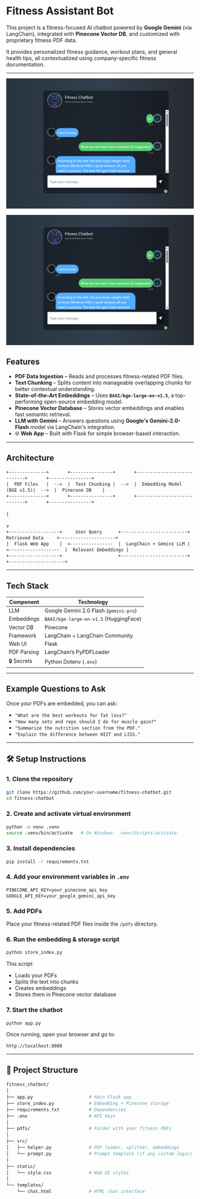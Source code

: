 #  Fitness Assistant Bot

This project is a fitness-focused AI chatbot powered by **Google Gemini** (via LangChain), integrated with **Pinecone Vector DB**, and customized with proprietary fitness PDF data.

It provides personalized fitness guidance, workout plans, and general health tips, all contextualized using company-specific fitness documentation.

---

![Template oF Chat](images/img1.png)

![Working Image](images/img1.png)

##  Features

- **PDF Data Ingestion** – Reads and processes fitness-related PDF files.
- **Text Chunking** – Splits content into manageable overlapping chunks for better contextual understanding.
- **State-of-the-Art Embeddings** – Uses **`BAAI/bge-large-en-v1.5`**, a top-performing open-source embedding model.
- **Pinecone Vector Database** – Stores vector embeddings and enables fast semantic retrieval.
- **LLM with Gemini** – Answers questions using **Google's Gemini-2.0-Flash** model via LangChain's integration.
- 🌐 **Web App** – Built with Flask for simple browser-based interaction.

---

##  Architecture

```plaintext
+--------------+       +----------------+       +----------------------------+       +----------------+
|  PDF Files   |  -->  |  Text Chunking |  -->  |  Embedding Model (BGE v1.5)|  -->  |  Pinecone DB    |
+--------------+       +----------------+       +----------------------------+       +----------------+
                                                                                              |
                                                                                              v
+-------------------+     User Query      +-------------------------+     Retrieved Data     +---------------------+
|  Flask Web App    |  <----------------  |  LangChain + Gemini LLM |  <-------------------  |  Relevant Embeddings |
+-------------------+                     +-------------------------+                        +---------------------+
```

---

##  Tech Stack

| Component        | Technology                                   |
|------------------|-----------------------------------------------|
|  LLM           | Google Gemini 2.0 Flash (`gemini-pro`)        |
|  Embeddings    | `BAAI/bge-large-en-v1.5` (HuggingFace)        |
|  Vector DB     | Pinecone                                      |
|  Framework     | LangChain + LangChain Community               |
|  Web UI        | Flask                                         |
|  PDF Parsing   | LangChain’s PyPDFLoader                       |
| 🔒 Secrets       | Python Dotenv (`.env`)                        |

---

##  Example Questions to Ask

Once your PDFs are embedded, you can ask:

- `"What are the best workouts for fat loss?"`
- `"How many sets and reps should I do for muscle gain?"`
- `"Summarize the nutrition section from the PDF."`
- `"Explain the difference between HIIT and LISS."`

---

## 🛠️ Setup Instructions

### 1.  Clone the repository

```bash
git clone https://github.com/your-username/fitness-chatbot.git
cd fitness-chatbot
```

### 2.  Create and activate virtual environment

```bash
python -m venv .venv
source .venv/bin/activate   # On Windows: .venv\Scripts\activate
```

### 3.  Install dependencies

```bash
pip install -r requirements.txt
```

### 4.  Add your environment variables in `.env`

```env
PINECONE_API_KEY=your_pinecone_api_key
GOOGLE_API_KEY=your_google_gemini_api_key
```

### 5.  Add PDFs

Place your fitness-related PDF files inside the `/pdfs` directory.

### 6.  Run the embedding & storage script

```bash
python store_index.py
```

This script:

- Loads your PDFs
- Splits the text into chunks
- Creates embeddings
- Stores them in Pinecone vector database

### 7.  Start the chatbot

```bash
python app.py
```

Once running, open your browser and go to:

```
http://localhost:8080
```

---

## 📂 Project Structure

```bash
fitness_chatbot/
│
├── app.py                     # Main Flask app
├── store_index.py             # Embedding + Pinecone storage
├── requirements.txt           # Dependencies
├── .env                       # API Keys
│
├── pdfs/                      # Folder with your fitness PDFs
│
├── src/
│   ├── helper.py              # PDF loader, splitter, embeddings
│   └── prompt.py              # Prompt template (if any custom logic)
│
├── static/
│   └── style.css              # Web UI styles
│
└── templates/
    └── chat.html              # HTML chat interface
```
